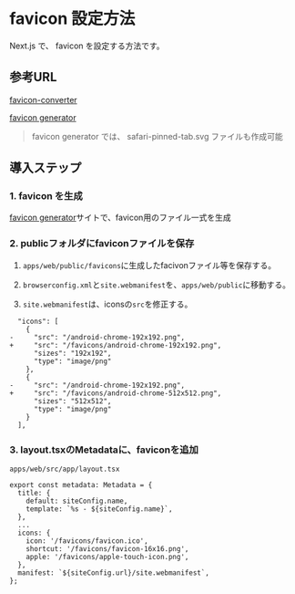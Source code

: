 # favicon 設定方法

Next.js で、 favicon を設定する方法です。

## 参考URL

[favicon-converter](https://favicon.io/favicon-converter/)  

[favicon generator](https://realfavicongenerator.net/)

> favicon generator では、 safari-pinned-tab.svg ファイルも作成可能

## 導入ステップ

### 1. favicon を生成

[favicon generator](https://realfavicongenerator.net/)サイトで、favicon用のファイル一式を生成

### 2. publicフォルダにfaviconファイルを保存

1. `apps/web/public/favicons`に生成したfacivonファイル等を保存する。

2. `browserconfig.xml`と`site.webmanifest`を、`apps/web/public`に移動する。

3. `site.webmanifest`は、iconsの`src`を修正する。

```webmanifest
  "icons": [
    {
-     "src": "/android-chrome-192x192.png",
+     "src": "/favicons/android-chrome-192x192.png",
      "sizes": "192x192",
      "type": "image/png"
    },
    {
-     "src": "/android-chrome-192x192.png",
+     "src": "/favicons/android-chrome-512x512.png",
      "sizes": "512x512",
      "type": "image/png"
    }
  ],
```

### 3. layout.tsxのMetadataに、faviconを追加

`apps/web/src/app/layout.tsx`

```tsx
export const metadata: Metadata = {
  title: {
    default: siteConfig.name,
    template: `%s - ${siteConfig.name}`,
  },
  ...
  icons: {
    icon: '/favicons/favicon.ico',
    shortcut: '/favicons/favicon-16x16.png',
    apple: '/favicons/apple-touch-icon.png',
  },
  manifest: `${siteConfig.url}/site.webmanifest`,
};
```